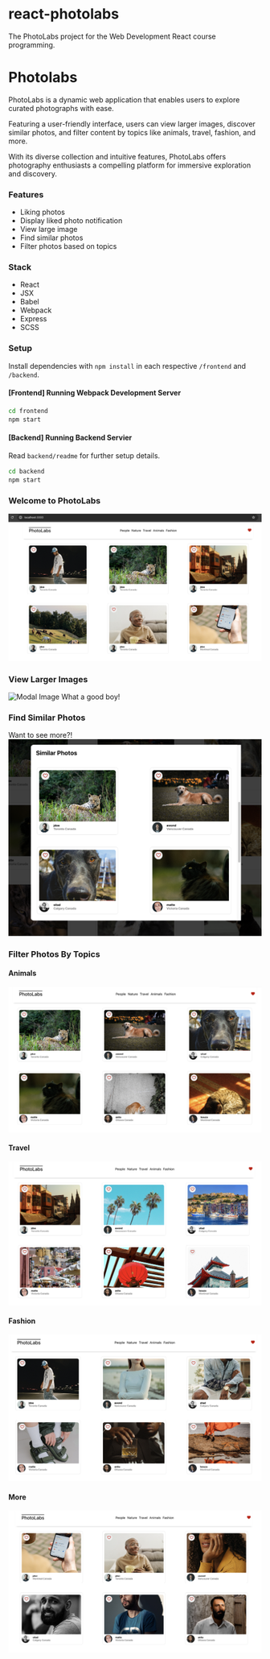 # react-photolabs
The PhotoLabs project for the Web Development React course programming.

# Photolabs
PhotoLabs is a dynamic web application that enables users to explore curated photographs with ease. 

Featuring a user-friendly interface, users can view larger images, discover similar photos, and filter content by topics like animals, travel, fashion, and more. 

With its diverse collection and intuitive features, PhotoLabs offers photography enthusiasts a compelling platform for immersive exploration and discovery.

### Features

  * Liking photos
  * Display liked photo notification
  * View large image
  * Find similar photos
  * Filter photos based on topics

### Stack

  * React
  * JSX
  * Babel
  * Webpack
  * Express
  * SCSS


### Setup

Install dependencies with `npm install` in each respective `/frontend` and `/backend`.

#### [Frontend] Running Webpack Development Server

```sh
cd frontend
npm start
```

#### [Backend] Running Backend Servier

Read `backend/readme` for further setup details.

```sh
cd backend
npm start
```

### Welcome to PhotoLabs
![Home Page](/photos/home-page.png)

### View Larger Images
![Modal Image](photos/large-image.png)
What a good boy!


### Find Similar Photos
Want to see more?!
![Similar Photos](photos/similar-photos.png)

### Filter Photos By Topics
#### Animals
![Animals](photos/topic-animals.png)
#### Travel
![Travel](photos/topic-travel.png) 
#### Fashion
![Fashion](photos/topic-fashion.png) 
#### More
![More](photos/more-topic.png)